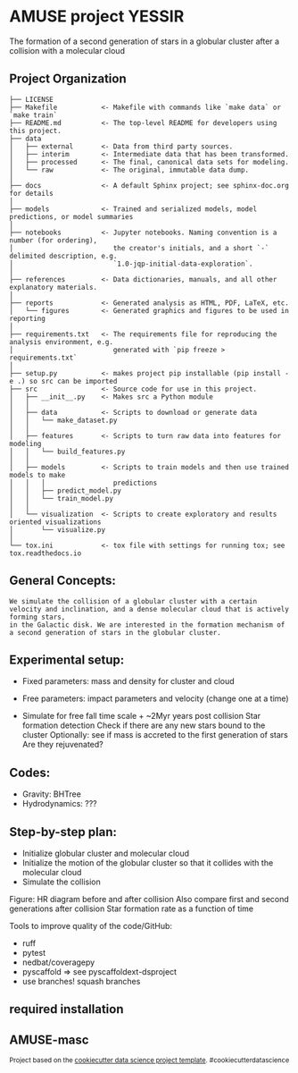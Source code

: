 AMUSE project YESSIR
==============================

The formation of a second generation of stars in a globular cluster after a collision with a molecular cloud

Project Organization
------------

    ├── LICENSE
    ├── Makefile           <- Makefile with commands like `make data` or `make train`
    ├── README.md          <- The top-level README for developers using this project.
    ├── data
    │   ├── external       <- Data from third party sources.
    │   ├── interim        <- Intermediate data that has been transformed.
    │   ├── processed      <- The final, canonical data sets for modeling.
    │   └── raw            <- The original, immutable data dump.
    │
    ├── docs               <- A default Sphinx project; see sphinx-doc.org for details
    │
    ├── models             <- Trained and serialized models, model predictions, or model summaries
    │
    ├── notebooks          <- Jupyter notebooks. Naming convention is a number (for ordering),
    │                         the creator's initials, and a short `-` delimited description, e.g.
    │                         `1.0-jqp-initial-data-exploration`.
    │
    ├── references         <- Data dictionaries, manuals, and all other explanatory materials.
    │
    ├── reports            <- Generated analysis as HTML, PDF, LaTeX, etc.
    │   └── figures        <- Generated graphics and figures to be used in reporting
    │
    ├── requirements.txt   <- The requirements file for reproducing the analysis environment, e.g.
    │                         generated with `pip freeze > requirements.txt`
    │
    ├── setup.py           <- makes project pip installable (pip install -e .) so src can be imported
    ├── src                <- Source code for use in this project.
    │   ├── __init__.py    <- Makes src a Python module
    │   │
    │   ├── data           <- Scripts to download or generate data
    │   │   └── make_dataset.py
    │   │
    │   ├── features       <- Scripts to turn raw data into features for modeling
    │   │   └── build_features.py
    │   │
    │   ├── models         <- Scripts to train models and then use trained models to make
    │   │   │                 predictions
    │   │   ├── predict_model.py
    │   │   └── train_model.py
    │   │
    │   └── visualization  <- Scripts to create exploratory and results oriented visualizations
    │       └── visualize.py
    │
    └── tox.ini            <- tox file with settings for running tox; see tox.readthedocs.io

General Concepts:
------------
	We simulate the collision of a globular cluster with a certain velocity and inclination, and a dense molecular cloud that is actively forming stars, 
	in the Galactic disk. We are interested in the formation mechanism of a second generation of stars in the globular cluster. 

Experimental setup:
------------

- Fixed parameters: mass and density for cluster and cloud

- Free parameters: impact parameters and velocity (change one at a time)

- Simulate for free fall time scale + ~2Myr years post collision
	Star formation detection
	Check if there are any new stars bound to the cluster 
	Optionally: see if mass is accreted to the first generation of stars
		Are they rejuvenated?

Codes:
------------
- Gravity:
	BHTree
- Hydrodynamics: 
	???

Step-by-step plan:
------------
- Initialize globular cluster and molecular cloud
- Initialize the motion of the globular cluster so that it collides with the molecular cloud 
- Simulate the collision 


Figure:
HR diagram before and after collision
Also compare first and second generations after collision
Star formation rate as a function of time

Tools to improve quality of the code/GitHub:
- ruff
- pytest
- nedbat/coveragepy
- pyscaffold => see pyscaffoldext-dsproject
- use branches! squash branches


## required installation 
AMUSE-masc 
--------

<p><small>Project based on the <a target="_blank" href="https://drivendata.github.io/cookiecutter-data-science/">cookiecutter data science project template</a>. #cookiecutterdatascience</small></p>
